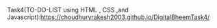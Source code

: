 Task4(TO-DO-LIST using HTML , CSS ,and Javascript):https://choudhuryrakesh2003.github.io/DigitalBheemTask4/
